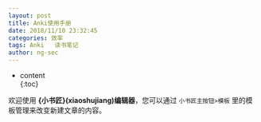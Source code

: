 ```yaml
---
layout: post  
title: Anki使用手册
date: 2018/11/10 23:32:45
categories: 效率 
tags: Anki   读书笔记
author: ng-sec  
---
```


* content  
{:toc}

欢迎使用 **{小书匠}(xiaoshujiang)编辑器**，您可以通过 `小书匠主按钮>模板` 里的模板管理来改变新建文章的内容。